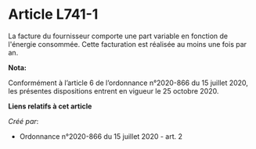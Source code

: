 # Article L741-1

La facture du fournisseur comporte une part variable en fonction de l'énergie consommée. Cette facturation est réalisée au
moins une fois par an.

**Nota:**

Conformément à l’article 6 de l’ordonnance n°2020-866 du 15 juillet 2020, les présentes dispositions entrent en vigueur le 25
octobre 2020.

**Liens relatifs à cet article**

_Créé par_:

  - Ordonnance n°2020-866 du 15 juillet 2020 - art. 2
